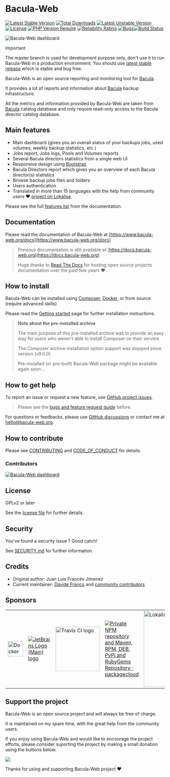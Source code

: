 # Bacula-Web

[![Latest Stable Version](http://poser.pugx.org/bacula-web/bacula-web/v)](https://packagist.org/packages/bacula-web/bacula-web) [![Total Downloads](http://poser.pugx.org/bacula-web/bacula-web/downloads)](https://packagist.org/packages/bacula-web/bacula-web) [![Latest Unstable Version](http://poser.pugx.org/bacula-web/bacula-web/v/unstable)](https://packagist.org/packages/bacula-web/bacula-web) [![License](http://poser.pugx.org/bacula-web/bacula-web/license)](https://packagist.org/packages/bacula-web/bacula-web) [![PHP Version Require](http://poser.pugx.org/bacula-web/bacula-web/require/php)](https://packagist.org/packages/bacula-web/bacula-web) [![Reliability Rating](https://sonarcloud.io/api/project_badges/measure?project=bacula-web_bacula-web&metric=reliability_rating)](https://sonarcloud.io/summary/new_code?id=bacula-web_bacula-web) [![Bugs](https://sonarcloud.io/api/project_badges/measure?project=bacula-web_bacula-web&metric=bugs)](https://sonarcloud.io/summary/new_code?id=bacula-web_bacula-web)[![Build Status](https://app.travis-ci.com/bacula-web/bacula-web.svg?branch=master)](https://app.travis-ci.com/bacula-web/bacula-web)

![Bacula-Web dashboard](https://www.bacula-web.org/bacula-web-dashboard.png)

> [!IMPORTANT]
> The master branch is used for development purpose only, don't use it to run Bacula-Web in a production environment.
> You should use [latest stable release](https://github.com/bacula-web/bacula-web/releases/tag/v9.5.1) which is stable and bug free.

Bacula-Web is an open source reporting and monitoring tool for [Bacula](https://www.bacula.org).

It provides a lot of reports and information about [Bacula](https://www.bacula.org) backup infrastructure.

All the metrics and information provided by Bacula-Web are taken from [Bacula](https://www.bacula.org) catalog database
and only require read-only access to the Bacula director catalog database.

## Main features

- Main dashboard (gives you an overall status of your backups jobs, used volumes, weekly backup statistics, etc.)
- Jobs report, Jobs logs, Pools and Volumes reports
- Several Bacula directors statistics from a single web UI
- Responsive design using [Bootstrap](https://getbootstrap.com/)
- Bacula Directors report which gives you an overview of each Bacula director(s) statistics
- Browse backup jobs files and folders
- Users authentication
- Translated in more than 15 languages with the help from community users :heart: [project on Lokalise](https://app.lokalise.com/public/95070757669f26e4c3f8e9.76656729/).

Please see the full [features list](https://www.bacula-web.org/docs/about/features) from the documentation. 

## Documentation

Please read the documentation of Bacula-Web at [https://www.bacula-web.org/docs](https://www.bacula-web.org/docs)

> Previous documentation is still available at [https://docs.bacula-web.org](https://docs.bacula-web.org)
>
> Huge thanks to [Read The Docs](https://readthedocs.org/) for hosting open source projects documentation over the past few years :heart:

## How to install

Bacula-Web can be installed using [Composer](https://getcomposer.org/), [Docker](https://www.docker.com/), or from source (require advanced skills)

Please read the [Getting started](https://www.bacula-web.org/docs/install/getting-started) page for further installation instructions.

> **Note about the pre-installed archive**
>
> The main purpose of this pre-installed archive was to provide an easy way for users who weren't able to install Composer on their servers
> 
> The Composer archive installation option support was stopped since version (v9.0.0)
> 
> Pre-installed (or pre-built) Bacula-Web package might be available again soon ...

## How to get help

To report an issue or request a new feature, use [GitHub project issues](https://github.com/bacula-web/bacula-web/issues).

> Please see the [bugs and feature request guide](https://www.bacula-web.org/docs/gethelp/support) before.

For questions or feedbacks, please use [GitHub discussions](https://github.com/bacula-web/bacula-web/discussions) or 
contact me at [hello@bacula-web.org](mailto:hello@bacula-web.org).

## How to contribute

Please see [CONTRIBUTING](CONTRIBUTING.md) and [CODE_OF_CONDUCT](CODE_OF_CONDUCT.md) for details.

### Contributors

<a href="https://github.com/bacula-web/bacula-web/graphs/contributors">
  <img src="https://contrib.rocks/image?repo=bacula-web/bacula-web" alt="Bacula-Web dashboard" />
</a>

## License

GPLv2 or later

See the [license file](LICENSE) for further details.

## Security

You've found a security issue ? Good catch!

See [SECURITY.md](SECURITY.md) for further information.

## Credits

- Original author: Juan Luis Francés Jimenez
- Current maintainer: [Davide Franco](https://github.com/dfranco)
  and [community contributors](https://github.com/bacula-web/bacula-web/graphs/contributors)

## Sponsors

<table>
<tr>
<td><a href="https://www.docker.com/"><img src="https://www.bacula-web.org/assets/images/docker-logo-0f1d943e8a1505d609e538df99c8eee0.png" alt="Docker Logo" height="48px"></a></td>
<td><a href="https://jb.gg/OpenSourceSupport"><img src="https://resources.jetbrains.com/storage/products/company/brand/logos/jb_beam.svg" alt="JetBrains Logo (Main) logo"></a></td>
<td><a href="https://www.travis-ci.com"><img src="https://www.travis-ci.com/wp-content/uploads/2024/07/cropped-travis-ci-mascot-1-480x480-1.png" width="140px" alt="Travis CI logo"></a></td>
<td><a href="https://packagecloud.io/"><img alt="Private NPM repository and Maven, RPM, DEB, PyPi and RubyGems Repository · packagecloud" src="https://packagecloud.io/images/packagecloud-badge.png" /></a></td>
<td><a href="https://lokalise.com/"><img alt="Lokalise logo" src="https://lokalise.com/img/lokalise_logo_black.png" width="240px" /></a></td>
</tr>
</table>

## Support the project

Bacula-Web is an open source project and will always be free of charge.

It is maintained on my spare time, with the great help from the community users.

If you enjoy using Bacula-Web and would like to encourage the project efforts, please consider suporting the project by making a small donation
using the buttons below.

<a href="https://www.buymeacoffee.com/baculaweb"><img src="https://img.buymeacoffee.com/button-api/?text=Support the project&emoji=&slug=baculaweb&button_colour=FFDD00&font_colour=000000&font_family=Inter&outline_colour=000000&coffee_colour=ffffff" /></a>

Thanks for using and supporting Bacula-Web project :heart:
